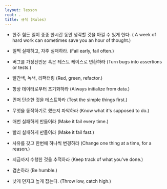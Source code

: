 ```yaml
---
layout: lesson
root: .
title: 규칙 (Rules)
---
```

*   한주 힘든 일이 종종 한시간 동안 생각할 것을 아낄 수 있게 한다. (
A week of hard work can sometimes save you an hour of thought.) <a name="week-hard-work-hour-thought"></a>

*   일찍 실패하고, 자주 실패하라. (Fail early, fail often.) <a name="fail-early-fail-often"></a>

*   버그를 가정선언문 혹은 테스트 케이스로 변환하라 (Turn bugs into assertions or tests.) <a name="turn-bugs-into-assertions-or-tests"></a>

*   빨간색, 녹색, 리팩터링 (Red, green, refactor.) <a name="red-green-refactor"></a>

*   항상 데이터로부터 초기화하라 (Always initialize from data.) <a name="always-initialize-from-data"></a>

*   먼저 단순한 것을 테스트하라 (Test the simple things first.) <a name="test-simple-first"></a>

*   무엇을 동작하기로 했는지 파악하라 (Know what it's supposed to do.) <a name="know-what-its-supposed-to-do"></a>

*   매번 실패하게 만들어라 (Make it fail every time.) <a name="make-it-fail-every-time"></a>

*   빨리 실패하게 만들어라 (Make it fail fast.) <a name="make-it-fail-fast"></a>

*   사유를 갖고 한번에 하나씩 변경하라 (Change one thing at a time, for a reason.) <a name="change-one-thing-at-a-time"></a>

*   지금까지 수행한 것을 추적하라 (Keep track of what you've done.) <a name="keep-track-of-what-youve-done"></a>

*   겸손하라 (Be humble.) <a name="be-humble"></a>

*   낮게 던지고 높게 잡는다. (Throw low, catch high.) <a name="throw-low-catch-high"></a>
